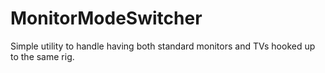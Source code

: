# MonitorModeSwitcher
Simple utility to handle having both standard monitors and TVs hooked up to the same rig.
